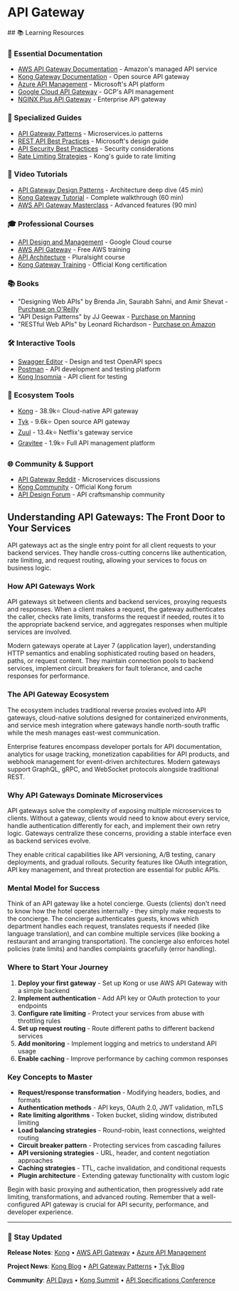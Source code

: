 # API Gateway

<GitHubButtons />
## 📚 Learning Resources

### 📖 Essential Documentation
- [AWS API Gateway Documentation](https://docs.aws.amazon.com/apigateway/) - Amazon's managed API service
- [Kong Gateway Documentation](https://docs.konghq.com/) - Open source API gateway
- [Azure API Management](https://docs.microsoft.com/en-us/azure/api-management/) - Microsoft's API platform
- [Google Cloud API Gateway](https://cloud.google.com/api-gateway/docs) - GCP's API management
- [NGINX Plus API Gateway](https://docs.nginx.com/nginx/admin-guide/load-balancer/api-gateway/) - Enterprise API gateway

### 📝 Specialized Guides
- [API Gateway Patterns](https://microservices.io/patterns/apigateway.html) - Microservices.io patterns
- [REST API Best Practices](https://docs.microsoft.com/en-us/azure/architecture/best-practices/api-design) - Microsoft's design guide
- [API Security Best Practices](https://www.imperva.com/learn/application-security/api-security/) - Security considerations
- [Rate Limiting Strategies](https://konghq.com/blog/how-to-design-a-scalable-rate-limiting-algorithm) - Kong's guide to rate limiting

### 🎥 Video Tutorials
- [API Gateway Design Patterns](https://www.youtube.com/watch?v=1vjOv_f9L8I) - Architecture deep dive (45 min)
- [Kong Gateway Tutorial](https://www.youtube.com/watch?v=8fbLcBmyyKA) - Complete walkthrough (60 min)
- [AWS API Gateway Masterclass](https://www.youtube.com/watch?v=XkB-0tXc3S0) - Advanced features (90 min)

### 🎓 Professional Courses
- [API Design and Management](https://www.coursera.org/learn/api-design-apigee-gcp) - Google Cloud course
- [AWS API Gateway](https://explore.skillbuilder.aws/learn/course/external/view/elearning/225/amazon-api-gateway-for-serverless-applications) - Free AWS training
- [API Architecture](https://www.pluralsight.com/courses/api-architecture-rest-graphql) - Pluralsight course
- [Kong Gateway Training](https://konghq.com/academy) - Official Kong certification

### 📚 Books
- "Designing Web APIs" by Brenda Jin, Saurabh Sahni, and Amir Shevat - [Purchase on O'Reilly](https://www.oreilly.com/library/view/designing-web-apis/9781492026914/)
- "API Design Patterns" by JJ Geewax - [Purchase on Manning](https://www.manning.com/books/api-design-patterns)
- "RESTful Web APIs" by Leonard Richardson - [Purchase on Amazon](https://www.amazon.com/dp/1449358063)

### 🛠️ Interactive Tools
- [Swagger Editor](https://editor.swagger.io/) - Design and test OpenAPI specs
- [Postman](https://www.postman.com/) - API development and testing platform
- [Kong Insomnia](https://insomnia.rest/) - API client for testing

### 🚀 Ecosystem Tools
- [Kong](https://github.com/Kong/kong) - 38.9k⭐ Cloud-native API gateway
- [Tyk](https://github.com/TykTechnologies/tyk) - 9.6k⭐ Open source API gateway
- [Zuul](https://github.com/Netflix/zuul) - 13.4k⭐ Netflix's gateway service
- [Gravitee](https://github.com/gravitee-io/gravitee-api-management) - 1.9k⭐ Full API management platform

### 🌐 Community & Support
- [API Gateway Reddit](https://www.reddit.com/r/microservices/) - Microservices discussions
- [Kong Community](https://discuss.konghq.com/) - Official Kong forum
- [API Design Forum](https://groups.google.com/g/api-craft) - API craftsmanship community

## Understanding API Gateways: The Front Door to Your Services

API gateways act as the single entry point for all client requests to your backend services. They handle cross-cutting concerns like authentication, rate limiting, and request routing, allowing your services to focus on business logic.

### How API Gateways Work
API gateways sit between clients and backend services, proxying requests and responses. When a client makes a request, the gateway authenticates the caller, checks rate limits, transforms the request if needed, routes it to the appropriate backend service, and aggregates responses when multiple services are involved.

Modern gateways operate at Layer 7 (application layer), understanding HTTP semantics and enabling sophisticated routing based on headers, paths, or request content. They maintain connection pools to backend services, implement circuit breakers for fault tolerance, and cache responses for performance.

### The API Gateway Ecosystem
The ecosystem includes traditional reverse proxies evolved into API gateways, cloud-native solutions designed for containerized environments, and service mesh integration where gateways handle north-south traffic while the mesh manages east-west communication.

Enterprise features encompass developer portals for API documentation, analytics for usage tracking, monetization capabilities for API products, and webhook management for event-driven architectures. Modern gateways support GraphQL, gRPC, and WebSocket protocols alongside traditional REST.

### Why API Gateways Dominate Microservices
API gateways solve the complexity of exposing multiple microservices to clients. Without a gateway, clients would need to know about every service, handle authentication differently for each, and implement their own retry logic. Gateways centralize these concerns, providing a stable interface even as backend services evolve.

They enable critical capabilities like API versioning, A/B testing, canary deployments, and gradual rollouts. Security features like OAuth integration, API key management, and threat protection are essential for public APIs.

### Mental Model for Success
Think of an API gateway like a hotel concierge. Guests (clients) don't need to know how the hotel operates internally - they simply make requests to the concierge. The concierge authenticates guests, knows which department handles each request, translates requests if needed (like language translation), and can combine multiple services (like booking a restaurant and arranging transportation). The concierge also enforces hotel policies (rate limits) and handles complaints gracefully (error handling).

### Where to Start Your Journey
1. **Deploy your first gateway** - Set up Kong or use AWS API Gateway with a simple backend
2. **Implement authentication** - Add API key or OAuth protection to your endpoints
3. **Configure rate limiting** - Protect your services from abuse with throttling rules
4. **Set up request routing** - Route different paths to different backend services
5. **Add monitoring** - Implement logging and metrics to understand API usage
6. **Enable caching** - Improve performance by caching common responses

### Key Concepts to Master
- **Request/response transformation** - Modifying headers, bodies, and formats
- **Authentication methods** - API keys, OAuth 2.0, JWT validation, mTLS
- **Rate limiting algorithms** - Token bucket, sliding window, distributed limiting
- **Load balancing strategies** - Round-robin, least connections, weighted routing
- **Circuit breaker pattern** - Protecting services from cascading failures
- **API versioning strategies** - URL, header, and content negotiation approaches
- **Caching strategies** - TTL, cache invalidation, and conditional requests
- **Plugin architecture** - Extending gateway functionality with custom logic

Begin with basic proxying and authentication, then progressively add rate limiting, transformations, and advanced routing. Remember that a well-configured API gateway is crucial for API security, performance, and developer experience.

---

### 📡 Stay Updated

**Release Notes**: [Kong](https://docs.konghq.com/gateway/changelog/) • [AWS API Gateway](https://aws.amazon.com/api-gateway/features/) • [Azure API Management](https://azure.microsoft.com/en-us/updates/?product=api-management)

**Project News**: [Kong Blog](https://konghq.com/blog) • [API Gateway Patterns](https://www.nginx.com/blog/tag/api-gateway/) • [Tyk Blog](https://tyk.io/blog/)

**Community**: [API Days](https://www.apidays.global/) • [Kong Summit](https://konghq.com/kong-summit) • [API Specifications Conference](https://asc.apispecs.io/)